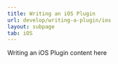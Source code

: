 ```yaml
---
title: Writing an iOS Plugin
url: develop/writing-a-plugin/ios
layout: subpage
tab: iOS
---
```


Writing an iOS Plugin content here
